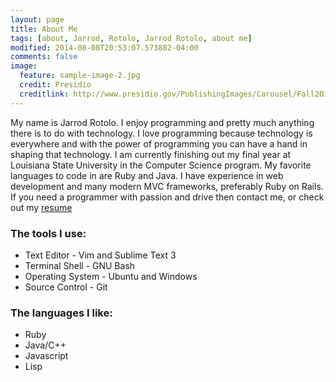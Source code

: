 ```yaml
---
layout: page
title: About Me
tags: [about, Jarrod, Rotolo, Jarrod Rotolo, about me]
modified: 2014-08-08T20:53:07.573882-04:00
comments: false
image:
  feature: sample-image-2.jpg
  credit: Presidio
  creditlink: http://www.presidio.gov/PublishingImages/Carousel/Fall2013_ArtInThePark_1.JPG
---
```


My name is Jarrod Rotolo. I enjoy programming and pretty much anything there is to do with technology. I love programming because technology is everywhere and with the power of programming you can have a hand in shaping that technology.
I am currently finishing out my final year at Louisiana State University in the Computer Science program. My favorite languages to code in are Ruby and Java. I have experience in web development and many modern MVC frameworks, preferably Ruby on Rails.
If you need a programmer with passion and drive then contact me, or check out my [resume](../resume/)

### The tools I use:
 - Text Editor - Vim and Sublime Text 3
 - Terminal Shell - GNU Bash
 - Operating System - Ubuntu and Windows
 - Source Control - Git

### The languages I like:
 - Ruby
 - Java/C++
 - Javascript
 - Lisp
